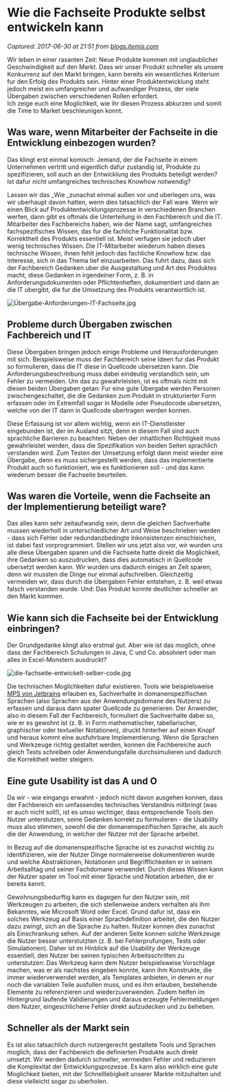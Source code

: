 # Wie die Fachseite Produkte selbst entwickeln kann

_Captured: 2017-06-30 at 21:51 from [blogs.itemis.com](https://blogs.itemis.com/de/wie-die-fachseite-produkte-selbst-entwickeln-kann?utm_source=hs_email&utm_medium=email&utm_content=53657294&_hsenc=p2ANqtz--cUXuroknD00k39Swlyngd-g3JtSo_z7hmeNqEE-MgRzgD25-NoSIge6IS7KSonsInbRchul0jQEen2jO0DtCq-X85QQ&_hsmi=53657294)_

Wir leben in einer rasanten Zeit: Neue Produkte kommen mit unglaublicher Geschwindigkeit auf den Markt. Dass wir unser Produkt schneller als unsere Konkurrenz auf den Markt bringen, kann bereits ein wesentliches Kriterium fur den Erfolg des Produkts sein. Hinter einer Produktentwicklung steht jedoch meist ein umfangreicher und aufwandiger Prozess, der viele Übergaben zwischen verschiedenen Rollen erfordert.   
Ich zeige euch eine Moglichkeit, wie ihr diesen Prozess abkurzen und somit die Time to Market beschleunigen konnt.

## Was ware, wenn Mitarbeiter der Fachseite in die Entwicklung einbezogen wurden?

Das klingt erst einmal komisch: Jemand, der die Fachseite in einem Unternehmen vertritt und eigentlich dafur zustandig ist, Produkte zu spezifizieren, soll auch an der Entwicklung des Produkts beteiligt werden? Ist dafur nicht umfangreiches technisches Knowhow notwendig?

Lassen wir das _Wie _zunachst einmal außen vor und uberlegen uns, was wir uberhaupt davon hatten, wenn dies tatsachlich der Fall ware. Wenn wir einen Blick auf Produktentwicklungsprozesse in verschiedenen Branchen werfen, dann gibt es oftmals die Unterteilung in den Fachbereich und die IT. Mitarbeiter des Fachbereichs haben, wie der Name sagt, umfangreiches fachspezifisches Wissen, das fur die fachliche Funktionalitat bzw. Korrektheit des Produkts essentiell ist. Meist verfugen sie jedoch uber wenig technisches Wissen. Die IT-Mitarbeiter wiederum haben dieses technische Wissen, ihnen fehlt jedoch das fachliche Knowhow bzw. das Interesse, sich in das Thema tief einzuarbeiten. Das fuhrt dazu, dass sich der Fachbereich Gedanken uber die Ausgestaltung und Art des Produktes macht, diese Gedanken in irgendeiner Form, z. B. in Anforderungsdokumenten oder Pflichtenheften, dokumentiert und dann an die IT ubergibt, die fur die Umsetzung des Produkts verantwortlich ist.

![Übergabe-Anforderungen-IT-Fachseite.jpg](https://blogs.itemis.com/hs-fs/hubfs/Blog/Usability/Austausch-zwischen-Kollegen.jpg?t=1498831770942&width=2172&name=Austausch-zwischen-Kollegen.jpg)

## Probleme durch Übergaben zwischen Fachbereich und IT

Diese Übergaben bringen jedoch einige Probleme und Herausforderungen mit sich. Beispielsweise muss der Fachbereich seine Ideen fur das Produkt so formulieren, dass die IT diese in Quellcode ubersetzen kann. Die Anforderungsbeschreibung muss dabei eindeutig verstandlich sein, um Fehler zu vermeiden. Um das zu gewahrleisten, ist es oftmals nicht mit diesen beiden Übergaben getan: Fur eine gute Übergabe werden Personen zwischengeschaltet, die die Gedanken zum Produkt in strukturierter Form erfassen oder im Extremfall sogar in Modelle oder Pseudocode ubersetzen, welche von der IT dann in Quellcode ubertragen werden konnen.

Diese Erfassung ist vor allem wichtig, wenn ein IT-Dienstleister eingebunden ist, der im Ausland sitzt, denn in diesem Fall sind auch sprachliche Barrieren zu beachten: Neben der inhaltlichen Richtigkeit muss gewahrleistet werden, dass die Spezifikation von beiden Seiten sprachlich verstanden wird. Zum Testen der Umsetzung erfolgt dann meist wieder eine Übergabe, denn es muss sichergestellt werden, dass das implementierte Produkt auch so funktioniert, wie es funktionieren soll - und das kann wiederum besser die Fachseite beurteilen.

## Was waren die Vorteile, wenn die Fachseite an der Implementierung beteiligt ware?

Das alles kann sehr zeitaufwandig sein, denn die gleichen Sachverhalte mussen wiederholt in unterschiedlicher Art und Weise beschrieben werden - dass sich Fehler oder redundanzbedingte Inkonsistenzen einschleichen, ist dabei fast vorprogrammiert. Stellen wir uns jetzt also vor, wir wurden uns alle diese Übergaben sparen und die Fachseite hatte direkt die Moglichkeit, ihre Gedanken so auszudrucken, dass dies automatisch in Quellcode ubersetzt werden kann. Wir wurden uns dadurch einiges an Zeit sparen, denn wir mussten die Dinge nur einmal aufschreiben. Gleichzeitig vermeiden wir, dass durch die Übergaben Fehler entstehen, z. B. weil etwas falsch verstanden wurde. Und: Das Produkt konnte deutlicher schneller an den Markt kommen.

## Wie kann sich die Fachseite bei der Entwicklung einbringen?

Der Grundgedanke klingt also erstmal gut. Aber wie ist das moglich, ohne dass der Fachbereich Schulungen in Java, C und Co. absolviert oder man alles in Excel-Monstern ausdruckt?

![die-fachseite-entwickelt-selber-code.jpg](https://blogs.itemis.com/hs-fs/hubfs/Blog/Usability/programming-laptop.jpg?t=1498831770942&width=2172&name=programming-laptop.jpg)

Die technischen Moglichkeiten dafur existieren. Tools wie beispielsweise [MPS von Jetbrains](https://www.jetbrains.com/mps/) erlauben es, Sachverhalte in domanenspezifischen Sprachen (also Sprachen aus der Anwendungsdomane des Nutzers) zu erfassen und daraus dann spater Quellcode zu generieren. Der Anwender, also in diesem Fall der Fachbereich, formuliert die Sachverhalte dabei so, wie er es gewohnt ist (z. B. in Form mathematischer, tabellarischer, graphischer oder textueller Notationen), druckt hinterher auf einen Knopf und heraus kommt eine ausfuhrbare Implementierung. Wenn die Sprachen und Werkzeuge richtig gestaltet werden, konnen die Fachbereiche auch gleich Tests schreiben oder Anwendungsfalle durchsimulieren und dadurch die Korrektheit weiter steigern.

## Eine gute Usability ist das A und O

Da wir - wie eingangs erwahnt - jedoch nicht davon ausgehen konnen, dass der Fachbereich ein umfassendes technisches Verstandnis mitbringt (was er auch nicht soll!), ist es umso wichtiger, dass entsprechende Tools den Nutzer unterstutzen, seine Gedanken korrekt zu formulieren - die Usability muss also stimmen, sowohl die der domanenspezifischen Sprache, als auch die der Anwendung, in welcher der Nutzer mit der Sprache arbeitet.

In Bezug auf die domanenspezifische Sprache ist es zunachst wichtig zu identifizieren, wie der Nutzer Dinge normalerweise dokumentieren wurde und welche Abstraktionen, Notationen und Begrifflichkeiten er in seinem Arbeitsalltag und seiner Fachdomane verwendet. Durch dieses Wissen kann der Nutzer spater im Tool mit einer Sprache und Notation arbeiten, die er bereits kennt.

Gewohnungsbedurftig kann es dagegen fur den Nutzer sein, mit Werkzeugen zu arbeiten, die sich stellenweise anders verhalten als ihm Bekanntes, wie Microsoft Word oder Excel. Grund dafur ist, dass ein solches Werkzeug auf Basis einer Sprachdefinition arbeitet, die den Nutzer dazu zwingt, sich an die Sprache zu halten. Nutzer konnen dies zunachst als Einschrankung sehen. Auf der anderen Seite konnen solche Werkzeuge die Nutzer besser unterstutzten (z. B. bei Fehlerprufungen, Tests oder Simulationen). Daher ist im Hinblick auf die Usability der Werkzeuge essentiell, den Nutzer bei seinen typischen Arbeitsschritten zu unterstutzen: Das Werkzeug kann dem Nutzer beispielsweise Vorschlage machen, was er als nachstes eingeben konnte, kann ihm Konstrukte, die immer wiederverwendet werden, als Templates anbieten, in denen er nur noch die variablen Teile ausfullen muss, und es ihm erlauben, bestehende Elemente zu referenzieren und wiederzuverwenden. Zudem helfen im Hintergrund laufende Validierungen und daraus erzeugte Fehlermeldungen dem Nutzer, eingeschlichene Fehler direkt aufzudecken und zu beheben.

## Schneller als der Markt sein

Es ist also tatsachlich durch nutzergerecht gestaltete Tools und Sprachen moglich, dass der Fachbereich die definierten Produkte auch direkt umsetzt. Wir werden dadurch schneller, vermeiden Fehler und reduzieren die Komplexitat der Entwicklungsprozesse. Es kann also wirklich eine gute Moglichkeit bieten, mit der Schnelllebigkeit unserer Markte mitzuhalten und diese vielleicht sogar zu uberholen.
